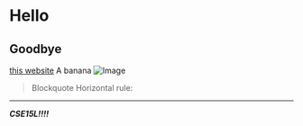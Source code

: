 # Hello
## Goodbye
[this website](https://lemniskater.github.io/cse15l-lab-reports/)
A banana
![Image](https://th-thumbnailer.cdn-si-edu.com/4Nq8HbTKgX6djk07DqHqRsRuFq0=/1000x750/filters:no_upscale()/https://tf-cmsv2-smithsonianmag-media.s3.amazonaws.com/filer/d5/24/d5243019-e0fc-4b3c-8cdb-48e22f38bff2/istock-183380744.jpg)
> Blockquote
Horizontal rule:
---
***CSE15L!!!!***
